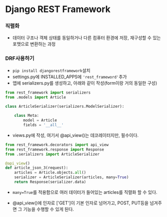 # Django REST Framework

### 직렬화

- 데이터 구조나 객체 상태를 동일하거나 다른 컴퓨터 환경에 저장, 재구성할 수 있는 포맷으로 변환하는 과정



### DRF사용하기

- `pip install djangorestframework`설치
- settings.py에 INSTALLED_APPS에 `'rest_frameword'`추가
- 앱에 serializers.py를 생성하고, 아래와 같이 작성(form이랑 거의 동일한 구성)

```python
from rest_framework import serializers
from .models import Article

class ArticleSerializer(serializers.ModelSerializer):
    
    class Meta:
        model = Article
        fields = '__all__'
```

- views.py에 작성, 여기서 @api_view()는 데코레이터지만, 필수이다.

```python
from rest_framework.decorators import api_view
from rest_framework.response import Response
from .serializers import ArticleSerializer

@api_view()
def article_json_3(request):
    articles = Article.objects.all()
    serializer = ArticleSerializer(articles, many=True)
    return Response(serializer.data)
```

- `many=True`를 적용함으로 여러 데이터가 들어있는 articles를 직렬화 할 수 있다.

- @api_view()에 인자로 ['GET']이 기본 인자로 넘어가고, POST, PUT등을 넘겨주면 그 기능을 수행할 수 있게 된다.
